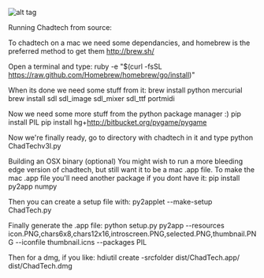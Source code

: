 ![alt tag](http://i.imgur.com/fWyCryA.png)

Running Chadtech from source:

To chadtech on a mac we need some dependancies, and homebrew is the preferred method to get them http://brew.sh/

Open a terminal and type:
ruby -e "$(curl -fsSL https://raw.github.com/Homebrew/homebrew/go/install)"

When its done we need some stuff from it:
brew install python mercurial
brew install sdl sdl_image sdl_mixer sdl_ttf portmidi 

Now we need some more stuff from the python package manager :)
pip install PIL
pip install hg+http://bitbucket.org/pygame/pygame

Now we're finally ready, go to directory with chadtech in it and type
python ChadTechv3l.py




Building an OSX binary (optional)
You might wish to run a more bleeding edge version of chadtech, but still want it to be a mac .app file. To make the mac .app file you'll need another package if you dont have it:
pip install py2app numpy

Then you can create a setup file with:
py2applet --make-setup ChadTech.py

Finally generate the .app file:
python setup.py py2app --resources icon.PNG,chars6x8,chars12x16,introscreen.PNG,selected.PNG,thumbnail.PNG --iconfile thumbnail.icns --packages PIL

Then for a dmg, if you like:
hdiutil create -srcfolder dist/ChadTech.app/ dist/ChadTech.dmg
